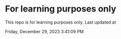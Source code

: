 # For learning purposes only
This repo is for learning purposes only.
Last updated at

Friday, December 29, 2023 3:41:09 PM

